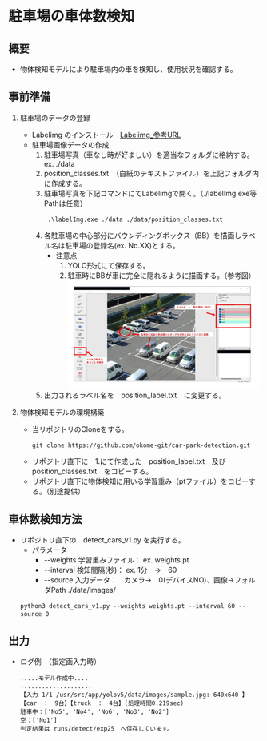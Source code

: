 # 駐車場の車体数検知

## 概要
* 物体検知モデルにより駐車場内の車を検知し、使用状況を確認する。

## 事前準備
1. 駐車場のデータの登録

    * Labelimg のインストール　[Labelimg_参考URL](https://laid-back-scientist.com/labelimg)
    * 駐車場画像データの作成
        1. 駐車場写真（車なし時が好ましい）を適当なフォルダに格納する。ex. ./data
        2. position_classes.txt　（白紙のテキストファイル）を上記フォルダ内に作成する。
        3. 駐車場写真を下記コマンドにてLabelimgで開く。（./labelImg.exe等 Pathは任意）
            ```
             .\labelImg.exe ./data ./data/position_classes.txt
            ```
        4. 各駐車場の中心部分にバウンディングボックス（BB）を描画しラベル名は駐車場の登録名(ex. No.XX)とする。
            * 注意点
                1. YOLO形式にて保存する。
                2. 駐車時にBBが車に完全に隠れるように描画する。（参考図）
        ![Labelimg_参考図](./sample/labelimg_fig.jpg)
        5. 出力されるラベル名を　position_label.txt　に変更する。

2. 物体検知モデルの環境構築
    * 当リポジトリのCloneをする。
        ```
        git clone https://github.com/okome-git/car-park-detection.git
        ```
    * リポジトリ直下に　1.にて作成した　position_label.txt　及び　position_classes.txt　をコピーする。
    * リポジトリ直下に物体検知に用いる学習重み（ptファイル）をコピーする。（別途提供）

## 車体数検知方法
* リポジトリ直下の　detect_cars_v1.py を実行する。
    * パラメータ
        * --weights 学習重みファイル： ex. weights.pt
        * --interval 検知間隔(秒)： ex. 1分　→　60
        * --source 入力データ：　カメラ→　0(デバイスNO)、画像→フォルダPath ./data/images/
    ```
    python3 detect_cars_v1.py --weights weights.pt --interval 60 --source 0
    ```
## 出力
* ログ例　（指定画入力時）
    ```
    .....モデル作成中....
    ....................
    【入力 1/1 /usr/src/app/yolov5/data/images/sample.jpg: 640x640 】　【car　：　9台】【truck　：　4台】(処理時間0.219sec)
    駐車中：['No5', 'No4', 'No6', 'No3', 'No2']
    空：['No1']
    判定結果は runs/detect/exp25　へ保存しています。
    ```

